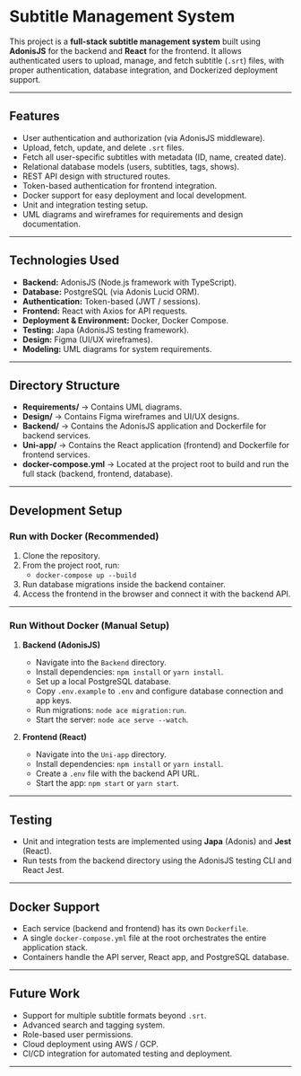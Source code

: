 # Subtitle Management System  

This project is a **full-stack subtitle management system** built using **AdonisJS** for the backend and **React** for the frontend. It allows authenticated users to upload, manage, and fetch subtitle (`.srt`) files, with proper authentication, database integration, and Dockerized deployment support.  

---

## Features  
- User authentication and authorization (via AdonisJS middleware).  
- Upload, fetch, update, and delete `.srt` files.  
- Fetch all user-specific subtitles with metadata (ID, name, created date).  
- Relational database models (users, subtitles, tags, shows).  
- REST API design with structured routes.  
- Token-based authentication for frontend integration.  
- Docker support for easy deployment and local development.  
- Unit and integration testing setup.  
- UML diagrams and wireframes for requirements and design documentation.  

---

## Technologies Used  
- **Backend:** AdonisJS (Node.js framework with TypeScript).  
- **Database:** PostgreSQL (via Adonis Lucid ORM).  
- **Authentication:** Token-based (JWT / sessions).  
- **Frontend:** React with Axios for API requests.  
- **Deployment & Environment:** Docker, Docker Compose.  
- **Testing:** Japa (AdonisJS testing framework).  
- **Design:** Figma (UI/UX wireframes).  
- **Modeling:** UML diagrams for system requirements.  

---

## Directory Structure  
- **Requirements/** → Contains UML diagrams.  
- **Design/** → Contains Figma wireframes and UI/UX designs.  
- **Backend/** → Contains the AdonisJS application and Dockerfile for backend services.  
- **Uni-app/** → Contains the React application (frontend) and Dockerfile for frontend services.  
- **docker-compose.yml** → Located at the project root to build and run the full stack (backend, frontend, database).  

---

## Development Setup  

### Run with Docker (Recommended)  
1. Clone the repository.  
2. From the project root, run:  
   - `docker-compose up --build`  
3. Run database migrations inside the backend container.  
4. Access the frontend in the browser and connect it with the backend API.  

---

### Run Without Docker (Manual Setup)  
1. **Backend (AdonisJS)**  
   - Navigate into the `Backend` directory.  
   - Install dependencies: `npm install` or `yarn install`.  
   - Set up a local PostgreSQL database.  
   - Copy `.env.example` to `.env` and configure database connection and app keys.  
   - Run migrations: `node ace migration:run`.  
   - Start the server: `node ace serve --watch`.  

2. **Frontend (React)**  
   - Navigate into the `Uni-app` directory.  
   - Install dependencies: `npm install` or `yarn install`.  
   - Create a `.env` file with the backend API URL.  
   - Start the app: `npm start` or `yarn start`.  

---

## Testing  
- Unit and integration tests are implemented using **Japa** (Adonis) and **Jest** (React).  
- Run tests from the backend directory using the AdonisJS testing CLI and React Jest.  

---

## Docker Support  
- Each service (backend and frontend) has its own `Dockerfile`.  
- A single `docker-compose.yml` file at the root orchestrates the entire application stack.  
- Containers handle the API server, React app, and PostgreSQL database.  

---

## Future Work  
- Support for multiple subtitle formats beyond `.srt`.  
- Advanced search and tagging system.  
- Role-based user permissions.  
- Cloud deployment using AWS / GCP.  
- CI/CD integration for automated testing and deployment.  

---